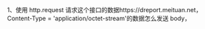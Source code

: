 1、使用 http.request 请求这个接口的数据https://dreport.meituan.net，Content-Type = 'application/octet-stream'的数据怎么发送 body，
